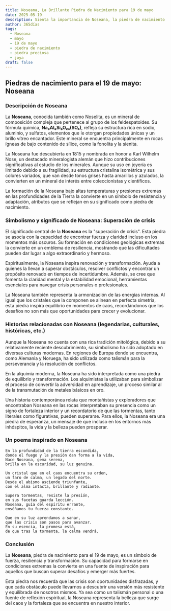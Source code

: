 ```yaml
---
title: Noseana, La Brillante Piedra de Nacimiento para 19 de mayo
date: 2025-05-19
description: Sienta la importancia de Noseana, la piedra de nacimiento de 19 de mayo que simboliza Superación de crisis. Deje que su belleza y significado iluminen su día.
author: 365días
tags:
  - Noseana
  - mayo
  - 19 de mayo
  - piedra de nacimiento
  - piedra preciosa
  - joya
draft: false
---
```



## Piedras de nacimiento para el 19 de mayo: Noseana

### Descripción de Noseana

La **Noseana**, conocida también como Noselita, es un mineral de composición compleja que pertenece al grupo de los feldespatoides. Su fórmula química, **Na₈Al₆Si₆O₂₄(SO₄)**, refleja su estructura rica en sodio, aluminio, y sulfatos, elementos que le otorgan propiedades únicas y un brillo vítreo encantador. Este mineral se encuentra principalmente en rocas ígneas de bajo contenido de sílice, como la fonolita y la sienita.

La Noseana fue descubierta en 1815 y nombrada en honor a Karl Wilhelm Nose, un destacado mineralogista alemán que hizo contribuciones significativas al estudio de los minerales. Aunque su uso en joyería es limitado debido a su fragilidad, su estructura cristalina isométrica y sus colores variados, que van desde tonos grises hasta amarillos y azulados, la convierten en un mineral de interés entre coleccionistas y científicos.

La formación de la Noseana bajo altas temperaturas y presiones extremas en las profundidades de la Tierra la convierte en un símbolo de resistencia y adaptación, atributos que se reflejan en su significado como piedra de nacimiento.

### Simbolismo y significado de Noseana: Superación de crisis

El significado central de la **Noseana** es la "superación de crisis". Esta piedra se asocia con la capacidad de encontrar fuerza y claridad incluso en los momentos más oscuros. Su formación en condiciones geológicas extremas la convierte en un emblema de resiliencia, mostrando que las dificultades pueden dar lugar a algo extraordinario y hermoso.

Espiritualmente, la Noseana inspira renovación y transformación. Ayuda a quienes la llevan a superar obstáculos, resolver conflictos y encontrar un propósito renovado en tiempos de incertidumbre. Además, se cree que fomenta la claridad mental y la estabilidad emocional, herramientas esenciales para navegar crisis personales o profesionales.

La Noseana también representa la armonización de las energías internas. Al igual que los cristales que la componen se alinean en perfecta simetría, esta piedra inspira equilibrio en momentos de caos, recordándonos que los desafíos no son más que oportunidades para crecer y evolucionar.

### Historias relacionadas con Noseana (legendarias, culturales, históricas, etc.)

Aunque la Noseana no cuenta con una rica tradición mitológica, debido a su relativamente reciente descubrimiento, su simbolismo ha sido adoptado en diversas culturas modernas. En regiones de Europa donde se encuentra, como Alemania y Noruega, ha sido utilizada como talismán para la perseverancia y la resolución de conflictos.

En la alquimia moderna, la Noseana ha sido interpretada como una piedra de equilibrio y transformación. Los alquimistas la utilizaban para simbolizar el proceso de convertir la adversidad en aprendizaje, un proceso similar al de la transmutación de metales básicos en oro.

Una historia contemporánea relata que montañistas y exploradores que encontraban Noseana en las rocas interpretaban su presencia como un signo de fortaleza interior y un recordatorio de que las tormentas, tanto literales como figurativas, pueden superarse. Para ellos, la Noseana era una piedra de esperanza, un mensaje de que incluso en los entornos más inhóspitos, la vida y la belleza pueden prosperar.

### Un poema inspirado en Noseana

```
En la profundidad de la tierra escondida,  
donde el fuego y la presión dan forma a la vida,  
Nace Noseana, gema serena,  
brilla en la oscuridad, su luz genuina.  

Un cristal que en el caos encuentra su orden,  
un faro de calma, un legado del norte.  
Desde el abismo asciende triunfante,  
con el alma intacta, brillante y radiante.  

Supera tormentas, resiste la presión,  
en sus facetas guarda lección.  
Noseana, guía del espíritu errante,  
enséñanos tu fuerza constante.  

Que en su luz aprendamos a sanar,  
que las crisis son pasos para avanzar.  
En su esencia, la promesa está,  
de que tras la tormenta, la calma vendrá.  
```

### Conclusión

La **Noseana**, piedra de nacimiento para el 19 de mayo, es un símbolo de fuerza, resiliencia y transformación. Su capacidad para formarse en condiciones extremas la convierte en una fuente de inspiración para aquellos que buscan superar desafíos y emerger más fuertes.

Esta piedra nos recuerda que las crisis son oportunidades disfrazadas, y que cada obstáculo puede llevarnos a descubrir una versión más resistente y equilibrada de nosotros mismos. Ya sea como un talismán personal o una fuente de reflexión espiritual, la Noseana representa la belleza que surge del caos y la fortaleza que se encuentra en nuestro interior.